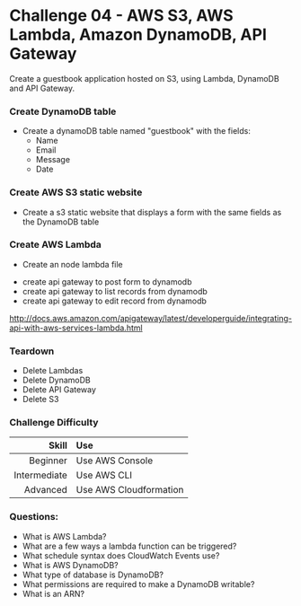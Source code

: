 Challenge 04 - AWS S3, AWS Lambda, Amazon DynamoDB, API Gateway
==================

Create a guestbook application hosted on S3, using Lambda, DynamoDB and API Gateway.

### Create DynamoDB table
* Create a dynamoDB table named "guestbook" with the fields:
   * Name
   * Email
   * Message
   * Date

### Create AWS S3 static website
* Create a s3 static website that displays a form with the same fields as the DynamoDB table

### Create AWS Lambda
* Create an node lambda file 

- create api gateway to post form to dynamodb
- create api gateway to list records from dynamodb
- create api gateway to edit record from dynamodb


http://docs.aws.amazon.com/apigateway/latest/developerguide/integrating-api-with-aws-services-lambda.html




### Teardown
* Delete Lambdas
* Delete DynamoDB
* Delete API Gateway
* Delete S3


### Challenge Difficulty 
Skill | Use
---:|:---
Beginner | Use AWS Console
Intermediate | Use AWS CLI
Advanced | Use AWS Cloudformation

### Questions:

* What is AWS Lambda?
* What are a few ways a lambda function can be triggered?
* What schedule syntax does CloudWatch Events use?
* What is AWS DynamoDB?
* What type of database is DynamoDB?
* What permissions are required to make a DynamoDB writable?
* What is an ARN?






